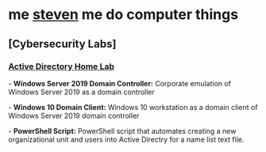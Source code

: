 <h1>me <a href="https://www.linkedin.com/in/steven-porciuncula-880b06287/">steven</a> me do computer things</h1>

<h2>[Cybersecurity Labs]</h2>
<h3><p><b><u>Active Directory Home Lab</u></b></p></h3>
<p>- <b>Windows Server 2019 Domain Controller:</b> Corporate emulation of Windows Server 2019 as a domain controller</p>
<p>- <b>Windows 10 Domain Client:</b> Windows 10 workstation as a domain client of Windows Server 2019 domain controller</p>
<p>- <b>PowerShell Script:</b> PowerShell script that automates creating a new organizational unit and users into Active Directry for a name list text file.</p>

<!--
**smpcyber/smpcyber** is a ✨ _special_ ✨ repository because its `README.md` (this file) appears on your GitHub profile.

Here are some ideas to get you started:

- 🔭 I’m currently working on ...
- 🌱 I’m currently learning ...
- 👯 I’m looking to collaborate on ...
- 🤔 I’m looking for help with ...
- 💬 Ask me about ...
- 📫 How to reach me: ...
- 😄 Pronouns: ...
- ⚡ Fun fact: ...
-->
